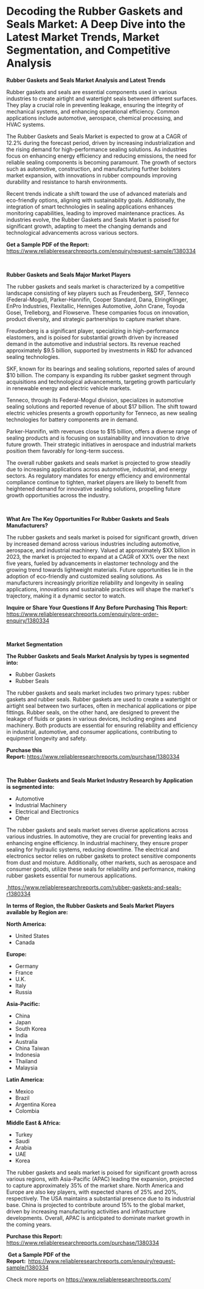 <p><h1>Decoding the Rubber Gaskets and Seals Market: A Deep Dive into the Latest Market Trends, Market Segmentation, and Competitive Analysis</h1></p><p><strong>Rubber Gaskets and Seals Market Analysis and Latest Trends</strong></p>
<p><p>Rubber gaskets and seals are essential components used in various industries to create airtight and watertight seals between different surfaces. They play a crucial role in preventing leakage, ensuring the integrity of mechanical systems, and enhancing operational efficiency. Common applications include automotive, aerospace, chemical processing, and HVAC systems.</p><p>The Rubber Gaskets and Seals Market is expected to grow at a CAGR of 12.2% during the forecast period, driven by increasing industrialization and the rising demand for high-performance sealing solutions. As industries focus on enhancing energy efficiency and reducing emissions, the need for reliable sealing components is becoming paramount. The growth of sectors such as automotive, construction, and manufacturing further bolsters market expansion, with innovations in rubber compounds improving durability and resistance to harsh environments.</p><p>Recent trends indicate a shift toward the use of advanced materials and eco-friendly options, aligning with sustainability goals. Additionally, the integration of smart technologies in sealing applications enhances monitoring capabilities, leading to improved maintenance practices. As industries evolve, the Rubber Gaskets and Seals Market is poised for significant growth, adapting to meet the changing demands and technological advancements across various sectors.</p></p>
<p><strong>Get a Sample PDF of the Report:&nbsp;</strong> <a href="https://www.reliableresearchreports.com/enquiry/request-sample/1380334?utm_campaign=2528&utm_medium=2&utm_source=Github&utm_content=ia&utm_term=21022025&utm_id=rubber-gaskets-and-seals">https://www.reliableresearchreports.com/enquiry/request-sample/1380334</a></p>
<p>&nbsp;</p>
<p><strong>Rubber Gaskets and Seals Major Market Players</strong></p>
<p><p>The rubber gaskets and seals market is characterized by a competitive landscape consisting of key players such as Freudenberg, SKF, Tenneco (Federal-Mogul), Parker-Hannifin, Cooper Standard, Dana, ElringKlinger, EnPro Industries, Flexitallic, Henniges Automotive, John Crane, Toyoda Gosei, Trelleborg, and Flowserve. These companies focus on innovation, product diversity, and strategic partnerships to capture market share.</p><p>Freudenberg is a significant player, specializing in high-performance elastomers, and is poised for substantial growth driven by increased demand in the automotive and industrial sectors. Its revenue reached approximately $9.5 billion, supported by investments in R&D for advanced sealing technologies.</p><p>SKF, known for its bearings and sealing solutions, reported sales of around $10 billion. The company is expanding its rubber gasket segment through acquisitions and technological advancements, targeting growth particularly in renewable energy and electric vehicle markets.</p><p>Tenneco, through its Federal-Mogul division, specializes in automotive sealing solutions and reported revenue of about $17 billion. The shift toward electric vehicles presents a growth opportunity for Tenneco, as new sealing technologies for battery components are in demand.</p><p>Parker-Hannifin, with revenues close to $15 billion, offers a diverse range of sealing products and is focusing on sustainability and innovation to drive future growth. Their strategic initiatives in aerospace and industrial markets position them favorably for long-term success.</p><p>The overall rubber gaskets and seals market is projected to grow steadily due to increasing applications across automotive, industrial, and energy sectors. As regulatory mandates for energy efficiency and environmental compliance continue to tighten, market players are likely to benefit from heightened demand for innovative sealing solutions, propelling future growth opportunities across the industry.</p></p>
<p>&nbsp;</p>
<p><strong>What Are The Key Opportunities For Rubber Gaskets and Seals Manufacturers?</strong></p>
<p><p>The rubber gaskets and seals market is poised for significant growth, driven by increased demand across various industries including automotive, aerospace, and industrial machinery. Valued at approximately $XX billion in 2023, the market is projected to expand at a CAGR of XX% over the next five years, fueled by advancements in elastomer technology and the growing trend towards lightweight materials. Future opportunities lie in the adoption of eco-friendly and customized sealing solutions. As manufacturers increasingly prioritize reliability and longevity in sealing applications, innovations and sustainable practices will shape the market's trajectory, making it a dynamic sector to watch.</p></p>
<p><strong>Inquire or Share Your Questions If Any Before Purchasing This Report:</strong> <a href="https://www.reliableresearchreports.com/enquiry/pre-order-enquiry/1380334?utm_campaign=2528&utm_medium=2&utm_source=Github&utm_content=ia&utm_term=21022025&utm_id=rubber-gaskets-and-seals">https://www.reliableresearchreports.com/enquiry/pre-order-enquiry/1380334</a></p>
<p>&nbsp;</p>
<p><strong>Market Segmentation</strong></p>
<p><strong>The Rubber Gaskets and Seals Market Analysis by types is segmented into:</strong></p>
<p><ul><li>Rubber Gaskets</li><li>Rubber Seals</li></ul></p>
<p><p>The rubber gaskets and seals market includes two primary types: rubber gaskets and rubber seals. Rubber gaskets are used to create a watertight or airtight seal between two surfaces, often in mechanical applications or pipe fittings. Rubber seals, on the other hand, are designed to prevent the leakage of fluids or gases in various devices, including engines and machinery. Both products are essential for ensuring reliability and efficiency in industrial, automotive, and consumer applications, contributing to equipment longevity and safety.</p></p>
<p><strong>Purchase this Report:&nbsp;</strong><a href="https://www.reliableresearchreports.com/purchase/1380334?utm_campaign=2528&utm_medium=2&utm_source=Github&utm_content=ia&utm_term=21022025&utm_id=rubber-gaskets-and-seals">https://www.reliableresearchreports.com/purchase/1380334</a></p>
<p>&nbsp;</p>
<p><strong>The Rubber Gaskets and Seals Market Industry Research by Application is segmented into:</strong></p>
<p><ul><li>Automotive</li><li>Industrial Machinery</li><li>Electrical and Electronics</li><li>Other</li></ul></p>
<p><p>The rubber gaskets and seals market serves diverse applications across various industries. In automotive, they are crucial for preventing leaks and enhancing engine efficiency. In industrial machinery, they ensure proper sealing for hydraulic systems, reducing downtime. The electrical and electronics sector relies on rubber gaskets to protect sensitive components from dust and moisture. Additionally, other markets, such as aerospace and consumer goods, utilize these seals for reliability and performance, making rubber gaskets essential for numerous applications.</p></p>
<p><a href="https://www.reliableresearchreports.com/rubber-gaskets-and-seals-r1380334?utm_campaign=2528&utm_medium=2&utm_source=Github&utm_content=ia&utm_term=21022025&utm_id=rubber-gaskets-and-seals">&nbsp;https://www.reliableresearchreports.com/rubber-gaskets-and-seals-r1380334</a></p>
<p><strong>In terms of Region, the Rubber Gaskets and Seals Market Players available by Region are:</strong></p>
<p>
    <p> <strong> North America: </strong>
        <ul>
            <li>United States</li>
            <li>Canada</li>
        </ul>
        </p> 
    <p> <strong> Europe: </strong>
        <ul>
            <li>Germany</li>
            <li>France</li>
            <li>U.K.</li>
            <li>Italy</li>
            <li>Russia</li>
        </ul>
        </p> 
    <p> <strong> Asia-Pacific: </strong>
        <ul>
            <li>China</li>
            <li>Japan</li>
            <li>South Korea</li>
            <li>India</li>
            <li>Australia</li>
            <li>China Taiwan</li>
            <li>Indonesia</li>
            <li>Thailand</li>
            <li>Malaysia</li>
        </ul>
        </p> 
    <p> <strong> Latin America: </strong>
        <ul>
            <li>Mexico</li>
            <li>Brazil</li>
            <li>Argentina Korea</li>
            <li>Colombia</li>
        </ul>
        </p> 
    <p> <strong> Middle East & Africa: </strong>
        <ul>
            <li>Turkey</li>
            <li>Saudi</li>
            <li>Arabia</li>
            <li>UAE</li>
            <li>Korea</li>
        </ul>
    </p>
    </p>
<p><p>The rubber gaskets and seals market is poised for significant growth across various regions, with Asia-Pacific (APAC) leading the expansion, projected to capture approximately 35% of the market share. North America and Europe are also key players, with expected shares of 25% and 20%, respectively. The USA maintains a substantial presence due to its industrial base. China is projected to contribute around 15% to the global market, driven by increasing manufacturing activities and infrastructure developments. Overall, APAC is anticipated to dominate market growth in the coming years.</p></p>
<p><strong>Purchase this Report: </strong><a href="https://www.reliableresearchreports.com/purchase/1380334?utm_campaign=2528&utm_medium=2&utm_source=Github&utm_content=ia&utm_term=21022025&utm_id=rubber-gaskets-and-seals">https://www.reliableresearchreports.com/purchase/1380334</a></p>
<p>&nbsp;<strong>Get a Sample PDF of the Report:&nbsp;&nbsp;</strong><a href="https://www.reliableresearchreports.com/enquiry/request-sample/1380334?utm_campaign=2528&utm_medium=2&utm_source=Github&utm_content=ia&utm_term=21022025&utm_id=rubber-gaskets-and-seals">https://www.reliableresearchreports.com/enquiry/request-sample/1380334</a></p>
<p><strong></strong></p>
<p>Check more reports on <a href="https://www.reliableresearchreports.com/?utm_campaign=2528&utm_medium=2&utm_source=Github&utm_content=ia&utm_term=21022025&utm_id=rubber-gaskets-and-seals">https://www.reliableresearchreports.com/</a></p>